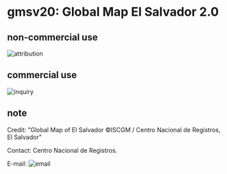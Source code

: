 # gmsv20: Global Map El Salvador 2.0
## non-commercial use
![attribution](https://globalmaps.github.io/globalmaps/attribution.png)
## commercial use
![inquiry](https://globalmaps.github.io/globalmaps/inquiry.png)

## note
Credit: "Global Map of El Salvador ©ISCGM / Centro Nacional de Registros, El Salvador"

Contact: Centro Nacional de Registros.

E-mail: ![email](https://www.iscgm.org/gmd/images/email/el_salvador.png)
